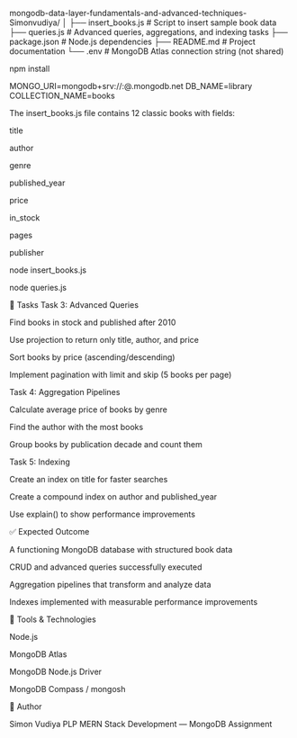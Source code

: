 mongodb-data-layer-fundamentals-and-advanced-techniques-Simonvudiya/
│
├── insert_books.js     # Script to insert sample book data
├── queries.js          # Advanced queries, aggregations, and indexing tasks
├── package.json        # Node.js dependencies
├── README.md           # Project documentation
└── .env                # MongoDB Atlas connection string (not shared)


npm install

MONGO_URI=mongodb+srv://<username>:<password>@<cluster>.mongodb.net
DB_NAME=library
COLLECTION_NAME=books

The insert_books.js file contains 12 classic books with fields:

title

author

genre

published_year

price

in_stock

pages

publisher

node insert_books.js

node queries.js

📌 Tasks
Task 3: Advanced Queries

Find books in stock and published after 2010

Use projection to return only title, author, and price

Sort books by price (ascending/descending)

Implement pagination with limit and skip (5 books per page)

Task 4: Aggregation Pipelines

Calculate average price of books by genre

Find the author with the most books

Group books by publication decade and count them

Task 5: Indexing

Create an index on title for faster searches

Create a compound index on author and published_year

Use explain() to show performance improvements

✅ Expected Outcome

A functioning MongoDB database with structured book data

CRUD and advanced queries successfully executed

Aggregation pipelines that transform and analyze data

Indexes implemented with measurable performance improvements

📖 Tools & Technologies

Node.js

MongoDB Atlas

MongoDB Node.js Driver

MongoDB Compass / mongosh

👤 Author

Simon Vudiya
PLP MERN Stack Development — MongoDB Assignment